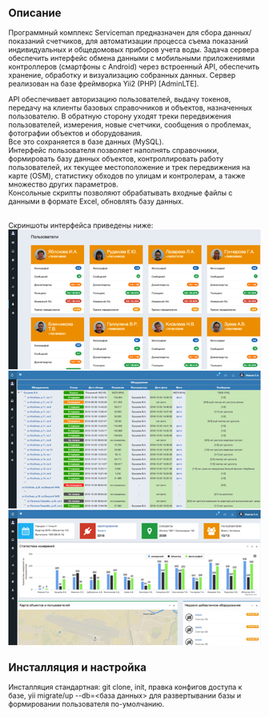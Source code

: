 <h2>Описание</h2>
<p>Программный комплекс Serviceman предназначен для сбора данных/показаний счетчиков, для автоматизации процесса съема показаний индивидуальных и общедомовых приборов учета воды.
Задача сервера обеспечить интерфейс обмена данными с мобильными приложениями контроллеров (смартфоны с Android) через встроенный API, обеспечить хранение, обработку и визуализацию собранных данных.
Сервер реализован на базе фреймворка Yii2 (PHP) [AdminLTE].</p>
<p>API обеспечивает авторизацию пользователей, выдачу токенов, передачу на клиенты базовых справочников и объектов, назначенных пользователю. В обратную сторону уходят треки передвижения пользователей, измерения, новые счетчики, сообщения о проблемах, фотографии объектов и оборудования. <br/>
Все это сохраняется в базе данных (MySQL).<br/>
Интерфейс пользователя позволяет наполнять справочники, формировать базу данных объектов, контроллировать работу пользователей, их текущее местоположение и трек передвижения на карте (OSM), статистику обходов по улицам и контролерам, а также множество других параметров.<br/>
Консольные скрипты позволяют обрабатывать входные файлы с данными в формате Excel, обновлять базу данных. </p>
<br/>
Скриншоты интерфейса приведены ниже:
<img src="Screen1.jpg" alt="контроллеры" /><br/>
<img src="Screen2.jpg" alt="контроль обхода" /><br/>
<img src="Screen3.jpg" alt="дашбоард" />
<h2>Инсталляция и настройка</h2>
Инсталляция стандартная: git clone, init, правка конфигов доступа к базе, yii migrate/up --db=<база данных> для развертывании базы и формировании пользователя по-умолчанию.

